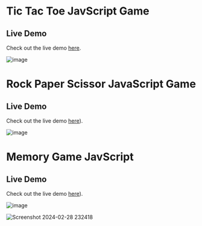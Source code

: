 # Tic Tac Toe JavScript Game
## Live Demo

Check out the live demo [here](https://tictaccross.netlify.app).

![image](https://github.com/Abdull121/JavaScript-Games-project/assets/93944428/d3dddb8a-556f-4960-874b-3d70092ef5bc)


# Rock Paper Scissor JavaScript Game

## Live Demo

Check out the live demo [here](https://rockpaper-scissorgame.netlify.app)).

![image](https://github.com/Abdull121/JavaScript-Games-project/assets/93944428/33a1ba61-2eb4-4f27-a6d2-7a679f85db7c)


# Memory Game JavScript

## Live Demo

Check out the live demo [here](https://memory-card-game-javascript.netlify.app)).

![image](https://github.com/Abdull121/JavaScript-Games-project/assets/93944428/21ad4ffd-eea9-44e5-80e5-156023730e67)

![Screenshot 2024-02-28 232418](https://github.com/Abdull121/JavaScript-Games-project/assets/93944428/3e84fc97-61a3-4d4c-94a6-42052e23ed4a)




